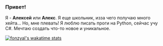 ### Привет!

Я - **Алексей** или **Алекс**. Я еще школьник, изза чего получаю много хейта... Но, мне плевать!
Я люблю писать проги на Python, сейчас учу C#.
Мечтаю создать что-то новое и уникальное.

[![fonzyal's wakatime stats](https://github-readme-stats.vercel.app/api/wakatime?username=fonzyal)](https://github.com/anuraghazra/github-readme-stats)
